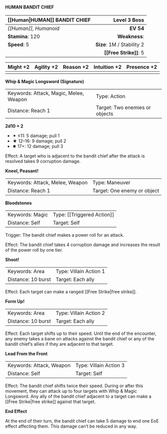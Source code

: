 #### HUMAN BANDIT CHIEF

| [[Human\|HUMAN]] BANDIT CHIEF |           **Level 3 Boss** |
| :---------------------------- | -------------------------: |
| *[[Human]], Humanoid*         |                  **EV 54** |
| **Stamina**: 120              |              **Weakness**: |
| **Speed**: 5                  | **Size**: 1M / Stability 2 |
|                               |     **[[Free Strike]]**: 5 |

| **Might** +2 | **Agility** +2 | **Reason** +2 | **Intuition** +2 | **Presence** +2 |
| ------------ | -------------- | ------------- | ---------------- | --------------- |
|              |                |               |                  |                 |

**Whip & Magic Longsword (Signature)**

|                                        |                                |
| :------------------------------------- | :----------------------------- |
| Keywords: Attack, Magic, Melee, Weapon | Type: Action                   |
| Distance: Reach 1                      | Target: Two enemies or objects |

**2d10 + 2**

- ✦ ≤11: 5 damage; pull 1
- ★ 12–16: 9 damage; pull 2
- ✸ 17+: 12 damage; pull 3

Effect: A target who is adjacent to the bandit chief after the attack is resolved takes 9 corruption damage.

**Kneel, Peasant!**

|                                 |                             |
| :------------------------------ | :-------------------------- |
| Keywords: Attack, Melee, Weapon | Type: Maneuver              |
| Distance: Reach 1               | Target: One enemy or object |

**Bloodstones**

|                 |                            |
| :-------------- | :------------------------- |
| Keywords: Magic | Type: [[Triggered Action]] |
| Distance: Self  | Target: Self               |

Trigger: The bandit chief makes a power roll for an attack.

Effect: The bandit chief takes 4 corruption damage and increases the result of the power roll by one tier.

**Shoot!**

|                    |                        |
| :----------------- | :--------------------- |
| Keywords: Area     | Type: Villain Action 1 |
| Distance: 10 burst | Target: Each ally      |

Effect: Each target can make a ranged [[Free Strike|free strike]].

**Form Up!**

|                    |                        |
| :----------------- | :--------------------- |
| Keywords: Area     | Type: Villain Action 2 |
| Distance: 10 burst | Target: Each ally      |

Effect: Each target shifts up to their speed. Until the end of the encounter, any enemy takes a bane on attacks against the bandit chief or any of the bandit chief’s allies if they are adjacent to that target.

**Lead From the Front**

|                          |                        |
| :----------------------- | :--------------------- |
| Keywords: Attack, Weapon | Type: Villain Action 3 |
| Distance: Self           | Target: Self           |

Effect: The bandit chief shifts twice their speed. During or after this movement, they can attack up to four targets with Whip & Magic Longsword. Any ally of the bandit chief adjacent to a target can make a [[Free Strike|free strike]] against that target.

**End Effect**

At the end of their turn, the bandit chief can take 5 damage to end one EoE effect affecting them. This damage can’t be reduced in any way.
